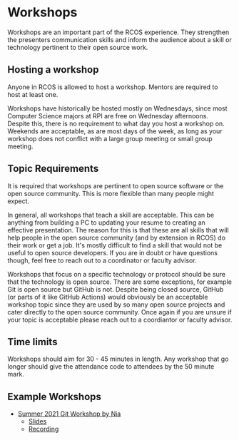 # Workshops

Workshops are an important part of the RCOS experience. They strengthen the presenters communication skills and inform the audience about a skill or technology 
pertinent to their open source work. 

## Hosting a workshop
Anyone in RCOS is allowed to host a workshop. Mentors are required to host at least one. 

Workshops have historically be hosted mostly on Wednesdays, since most Computer Science majors at RPI are free on Wednesday afternoons. Despite this, 
there is no requirement to what day you host a workshop on. Weekends are acceptable, as are most days of the week, as long as your workshop does not conflict
with a large group meeting or small group meeting. 

## Topic Requirements
It is required that workshops are pertinent to open source software or the open source community. This is more flexible than many people might expect. 

In general, all workshops that teach a skill are acceptable. This can be anything from building a PC to updating your resume to creating an effective presentation. 
The reason for this is that these are all skills that will help people in the open source community (and by extension in RCOS) do their work or get a job. It's 
mostly difficult to find a skill that would not be useful to open source developers. If you are in doubt or have questions though, feel free to reach out to a 
coordinator or faculty advisor. 

Workshops that focus on a specific technology or protocol should be sure that the technology is open source. There are some exceptions, 
for example Git is open source but GitHub is not. Despite being closed source, GitHub (or parts of it like GitHub Actions) would obviously be an acceptable 
workshop topic since they are used by so many open source projects and cater directly to the open source community. Once again if you are unsure if your topic is 
acceptable please reach out to a coordiantor or faculty advisor. 

## Time limits

Workshops should aim for 30 - 45 minutes in length. Any workshop that go longer should give the attendance code to attendees by the 50 minute mark. 


## Example Workshops
- [Summer 2021 Git Workshop by Nia](https://rcos.io/meeting/44)
  - [Slides](https://docs.google.com/presentation/d/1lK63mnxNEVRjl_EXBtbSNX4y6DZ0Q05dOU-eqO_uFcw/edit?usp=sharing)
  - [Recording](https://youtu.be/KMNVnYXO908)
